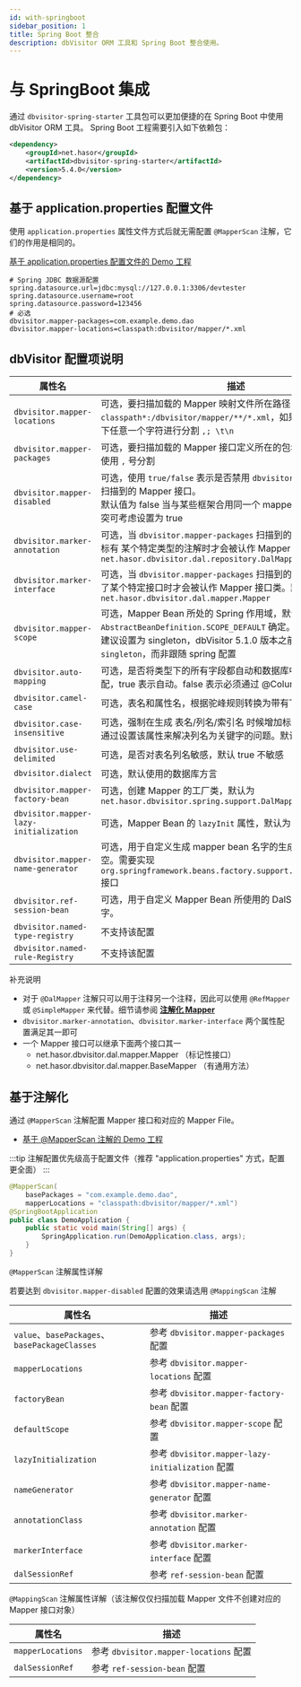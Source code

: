 ```yaml
---
id: with-springboot
sidebar_position: 1
title: Spring Boot 整合
description: dbVisitor ORM 工具和 Spring Boot 整合使用。
---
```

# 与 SpringBoot 集成

通过 `dbvisitor-spring-starter` 工具包可以更加便捷的在 Spring Boot 中使用 dbVisitor ORM 工具。
Spring Boot 工程需要引入如下依赖包：

```xml
<dependency>
    <groupId>net.hasor</groupId>
    <artifactId>dbvisitor-spring-starter</artifactId>
    <version>5.4.0</version>
</dependency>
```

## 基于 application.properties 配置文件

使用 `application.properties` 属性文件方式后就无需配置 `@MapperScan` 注解，它们的作用是相同的。

[基于 application.properties 配置文件的 Demo 工程](https://gitee.com/zycgit/dbvisitor/tree/main/dbvisitor-example/springboot/)

```properties
# Spring JDBC 数据源配置
spring.datasource.url=jdbc:mysql://127.0.0.1:3306/devtester
spring.datasource.username=root
spring.datasource.password=123456
# 必选
dbvisitor.mapper-packages=com.example.demo.dao
dbvisitor.mapper-locations=classpath:dbvisitor/mapper/*.xml
```

## dbVisitor 配置项说明

| 属性名                                    | 描述                                                                                                                                                          |
|----------------------------------------|-------------------------------------------------------------------------------------------------------------------------------------------------------------|
| `dbvisitor.mapper-locations`           | 可选，要扫描加载的 Mapper 映射文件所在路径，默认值为 `classpath*:/dbvisitor/mapper/**/*.xml`，如果有多个可以通过一下任意一个字符进行分割 `,; \t\n`                                                      |
| `dbvisitor.mapper-packages`            | 可选，要扫描加载的 Mapper 接口定义所在的包名，如果有多个包使用 `,` 号分割                                                                                                                 |
| `dbvisitor.mapper-disabled`            | 可选，使用 `true/false` 表示是否禁用 `dbvisitor.mapper-packages` 扫描到的 Mapper 接口。<br/>默认值为 false 当与某些框架合用同一个 mapper 文件时如果遇到冲突可考虑设置为 true                                |
| `dbvisitor.marker-annotation`          | 可选，当 `dbvisitor.mapper-packages` 扫描到的 Mapper 接口身上标有 某个特定类型的注解时才会被认作 Mapper 接口类。默认为：`net.hasor.dbvisitor.dal.repository.DalMapper`                           |
| `dbvisitor.marker-interface`           | 可选，当 `dbvisitor.mapper-packages` 扫描到的 Mapper 接口实现了某个特定接口时才会被认作 Mapper 接口类。默认为：`net.hasor.dbvisitor.dal.mapper.Mapper`                                       |
| `dbvisitor.mapper-scope`               | 可选，Mapper Bean 所处的 Spring 作用域，默认作用域通过 `AbstractBeanDefinition.SCOPE_DEFAULT` 确定。<br/>建议设置为 singleton，dbVisitor 5.1.0 版本之前默认值被设置为 `singleton`，而非跟随 spring 配置 |
| `dbvisitor.auto-mapping`               | 可选，是否将类型下的所有字段都自动和数据库中的列进行映射匹配，true 表示自动。false 表示必须通过 @Column 注解声明                                                                                          |                                                                                                                         
| `dbvisitor.camel-case`                 | 可选，表名和属性名，根据驼峰规则转换为带有下划线的表名和列名                                                                                                                              |                                                                                                                        
| `dbvisitor.case-insensitive`           | 可选，强制在生成 表名/列名/索引名 时候增加标识符限定，例如：通过设置该属性来解决列名为关键字的问题。默认是 false 不设置                                                                                           |                                                                                                                               
| `dbvisitor.use-delimited`              | 可选，是否对表名列名敏感，默认 true 不敏感                                                                                                                                    |                                                                                                                               
| `dbvisitor.dialect`                    | 可选，默认使用的数据库方言                                                                                                                                               |
| `dbvisitor.mapper-factory-bean`        | 可选，创建 Mapper 的工厂类，默认为 `net.hasor.dbvisitor.spring.support.DalMapperBean`                                                                                    |
| `dbvisitor.mapper-lazy-initialization` | 可选，Mapper Bean 的 `lazyInit` 属性，默认为 `false`                                                                                                                  |
| `dbvisitor.mapper-name-generator`      | 可选，用于自定义生成 mapper bean 名字的生成器类名，默认为：空。需要实现 `org.springframework.beans.factory.support.BeanNameGenerator` 接口                                                 |
| `dbvisitor.ref-session-bean`           | 可选，用于自定义 Mapper Bean 所使用的 DalSession Bean 的名字。                                                                                                              |                                   
| `dbvisitor.named-type-registry`        | 不支持该配置                                                                                                                                                      |
| `dbvisitor.named-rule-Registry`        | 不支持该配置                                                                                                                                                      |

补充说明
- 对于 `@DalMapper` 注解只可以用于注释另一个注释，因此可以使用 `@RefMapper` 或 `@SimpleMapper` 来代替。细节请参阅 **[注解化 Mapper](../dal/anno-mapper.mdx)**
- `dbvisitor.marker-annotation`、`dbvisitor.marker-interface` 两个属性配置满足其一即可
- 一个 Mapper 接口可以继承下面两个接口其一
    - net.hasor.dbvisitor.dal.mapper.Mapper （标记性接口）
    - net.hasor.dbvisitor.dal.mapper.BaseMapper （有通用方法）

## 基于注解化

通过 `@MapperScan` 注解配置 Mapper 接口和对应的 Mapper File。

- [基于 @MapperScan 注解的 Demo 工程](https://gitee.com/zycgit/dbvisitor/tree/main/dbvisitor-example/springboot-2/)

:::tip
注解配置优先级高于配置文件（推荐 "application.properties" 方式，配置更全面）
:::

```java {2,3}
@MapperScan(
    basePackages = "com.example.demo.dao",
    mapperLocations = "classpath:dbvisitor/mapper/*.xml")
@SpringBootApplication
public class DemoApplication {
    public static void main(String[] args) {
        SpringApplication.run(DemoApplication.class, args);
    }
}
```

`@MapperScan` 注解属性详解

若要达到 `dbvisitor.mapper-disabled` 配置的效果请选用 `@MappingScan` 注解

| 属性名                                         | 描述                                           |
|---------------------------------------------|----------------------------------------------|
| `value`、`basePackages`、`basePackageClasses` | 参考 `dbvisitor.mapper-packages` 配置            |
| `mapperLocations`                           | 参考 `dbvisitor.mapper-locations` 配置           |
| `factoryBean`                               | 参考 `dbvisitor.mapper-factory-bean` 配置        |
| `defaultScope`                              | 参考 `dbvisitor.mapper-scope` 配置               |
| `lazyInitialization`                        | 参考 `dbvisitor.mapper-lazy-initialization` 配置 |
| `nameGenerator`                             | 参考 `dbvisitor.mapper-name-generator` 配置      |
| `annotationClass`                           | 参考 `dbvisitor.marker-annotation` 配置          |
| `markerInterface`                           | 参考 `dbvisitor.marker-interface` 配置           |
| `dalSessionRef`                             | 参考 `ref-session-bean` 配置                     |

`@MappingScan` 注解属性详解（该注解仅仅扫描加载 Mapper 文件不创建对应的 Mapper 接口对象）

| 属性名               | 描述                                 |
|-------------------|------------------------------------|
| `mapperLocations` | 参考 `dbvisitor.mapper-locations` 配置 |
| `dalSessionRef`   | 参考 `ref-session-bean` 配置           |
